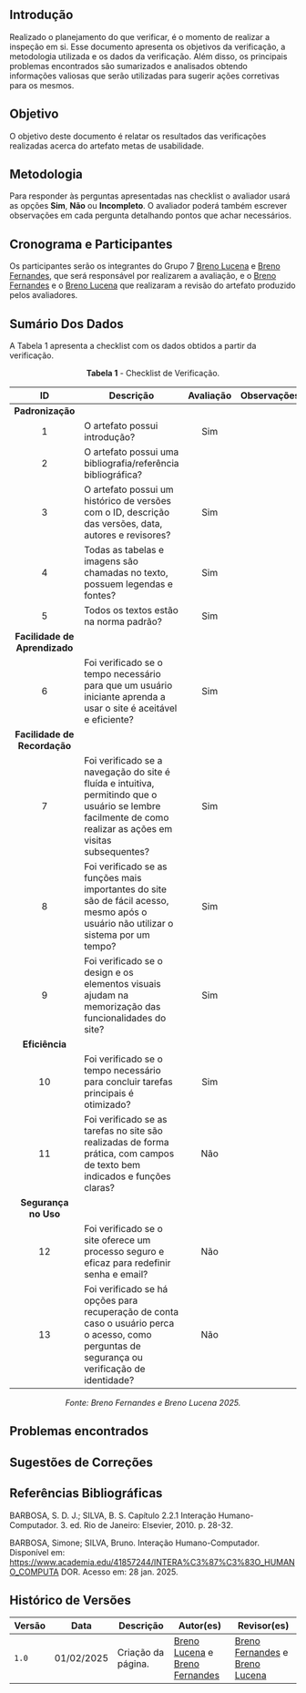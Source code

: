 ## Introdução

Realizado o planejamento do que verificar, é o momento de realizar a inspeção em si. Esse documento apresenta os objetivos da verificação, a metodologia utilizada e os dados da verificação. Além disso, os principais problemas encontrados são sumarizados e analisados obtendo informações valiosas que serão utilizadas para sugerir ações corretivas para os mesmos.

## Objetivo

O objetivo deste documento é relatar os resultados das verificações realizadas acerca do artefato metas de usabilidade.

## Metodologia

 Para responder às perguntas apresentadas nas checklist o avaliador usará as opções **Sim**, **Não** ou **Incompleto**. O avaliador poderá também escrever observações em cada pergunta detalhando pontos que achar necessários.

## Cronograma e Participantes

Os participantes serão os integrantes do Grupo 7 [Breno Lucena](https://github.com/BrenoLUCO) e [Breno Fernandes](https://github.com/Brenofrds), que será responsável por realizarem a avaliação, e o [Breno Fernandes](https://github.com/Brenofrds) e o [Breno Lucena](https://github.com/BrenoLUCO) que realizaram a revisão do artefato produzido pelos avaliadores.

## Sumário Dos Dados

A Tabela 1 apresenta a checklist com os dados obtidos a partir da verificação.

<center>

**Tabela 1** - Checklist de Verificação.

|   ID   | Descrição                                                                                     | Avaliação  | Observações          |
|:------:|-----------------------------------------------------------------------------------------------|:----------:|-----------------------|
| **Padronização** |                                                                                     |            |                       |
|   1    | O artefato possui introdução?                                                                 |      Sim      |                       |
|   2    | O artefato possui uma bibliografia/referência bibliográfica?                                  |            |                       |
|   3    | O artefato possui um histórico de versões com o ID, descrição das versões, data, autores e revisores? |    Sim        |                       |
|   4    | Todas as tabelas e imagens são chamadas no texto, possuem legendas e fontes?                  |     Sim       |                       |
|   5    | Todos os textos estão na norma padrão?                                                        |      Sim      |                       |
| **Facilidade de Aprendizado** |                                                                        |            |                       |
|   6    | Foi verificado se o tempo necessário para que um usuário iniciante aprenda a usar o site é aceitável e eficiente? |    Sim     |                       |
| **Facilidade de Recordação** |                                                                         |            |                       |
|   7    | Foi verificado se a navegação do site é fluída e intuitiva, permitindo que o usuário se lembre facilmente de como realizar as ações em visitas subsequentes? |  Sim          |                       |
|   8    | Foi verificado se as funções mais importantes do site são de fácil acesso, mesmo após o usuário não utilizar o sistema por um tempo? |     Sim       |                       |
|   9    | Foi verificado se o design e os elementos visuais ajudam na memorização das funcionalidades do site? |    Sim        |                       |
| **Eficiência** |                                                                                       |            |                       |
|   10   | Foi verificado se o tempo necessário para concluir tarefas principais é otimizado?            |     Sim      |                       |
|   11   | Foi verificado se as tarefas no site são realizadas de forma prática, com campos de texto bem indicados e funções claras? |    Não        |                       |
| **Segurança no Uso** |                                                                                 |            |                       |
|   12   | Foi verificado se o site oferece um processo seguro e eficaz para redefinir senha e email?    |      Não      |                       |
|   13   | Foi verificado se há opções para recuperação de conta caso o usuário perca o acesso, como perguntas de segurança ou verificação de identidade? |  Não      |                       |

_Fonte: Breno Fernandes e Breno Lucena 2025._

</center>


## Problemas encontrados




## Sugestões de Correções



## Referências Bibliográficas


BARBOSA, S. D. J.; SILVA, B. S. Capítulo 2.2.1 Interação Humano-Computador. 3. ed. Rio de Janeiro: Elsevier, 2010. p. 28-32.

BARBOSA, Simone; SILVA, Bruno. Interação Humano-Computador. Disponível em: 
https://www.academia.edu/41857244/INTERA%C3%87%C3%83O_HUMANO_COMPUTA
 DOR. Acesso em: 28 jan. 2025. 

## Histórico de Versões

| Versão | Data       | Descrição              | Autor(es)                                        | Revisor(es)                                    |
| ------ | ---------- | ---------------------- | ------------------------------------------------ | ---------------------------------------------- |
| `1.0`  | 01/02/2025 | Criação da página.     | [Breno Lucena](https://github.com/BrenoLUCO) e [Breno Fernandes](https://github.com/Brenofrds)     | [Breno Fernandes](https://github.com/Brenofrds) e [Breno Lucena](https://github.com/BrenoLUCO)|